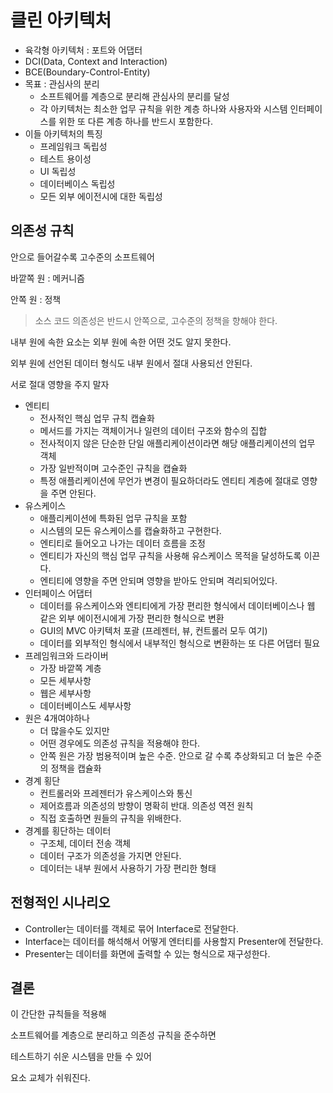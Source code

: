 # 클린 아키텍처

- 육각형 아키텍처 : 포트와 어댑터
- DCI(Data, Context and Interaction)
- BCE(Boundary-Control-Entity)
- 목표 : 관심사의 분리
  - 소프트웨어를 계층으로 분리해 관심사의 분리를 달성
  - 각 아키텍처는 최소한 업무 규칙을 위한 계층 하나와 사용자와 시스템 인터페이스를 위한 또 다른 계층 하나를 반드시 포함한다.
- 이들 아키텍처의 특징
  - 프레임워크 독립성
  - 테스트 용이성
  - UI 독립성
  - 데이터베이스 독립성
  - 모든 외부 에이전시에 대한 독립성

## 의존성 규칙

안으로 들어갈수록 고수준의 소프트웨어

바깥쪽 원 : 메커니즘

안쪽 원 : 정책

> 소스 코드 의존성은 반드시 안쪽으로, 고수준의 정책을 향해야 한다.

내부 원에 속한 요소는 외부 원에 속한 어떤 것도 알지 못한다.

외부 원에 선언된 데이터 형식도 내부 원에서 절대 사용되선 안된다.

서로 절대 영향을 주지 말자

- 엔티티
  - 전사적인 핵심 업무 규칙 캡슐화
  - 메서드를 가지는 객체이거나 일련의 데이터 구조와 함수의 집합
  - 전사적이지 않은 단순한 단일 애플리케이션이라면 해당 애플리케이션의 업무 객체
  - 가장 일반적이며 고수준인 규칙을 캡슐화
  - 특정 애플리케이션에 무언가 변경이 필요하더라도 엔티티 계층에 절대로 영향을 주면 안된다.
- 유스케이스
  - 애플리케이션에 특화된 업무 규칙을 포함
  - 시스템의 모든 유스케이스를 캡슐화하고 구현한다.
  - 엔티티로 들어오고 나가는 데이터 흐름을 조정
  - 엔티티가 자신의 핵심 업무 규칙을 사용해 유스케이스 목적을 달성하도록 이끈다.
  - 엔티티에 영향을 주면 안되며 영향을 받아도 안되며 격리되어있다.
- 인터페이스 어댑터
  - 데이터를 유스케이스와 엔티티에게 가장 편리한 형식에서 데이터베이스나 웹 같은 외부 에이전시에게 가장 편리한 형식으로 변환
  - GUI의 MVC 아키텍처 포괄 (프레젠터, 뷰, 컨트롤러 모두 여기)
  - 데이터를 외부적인 형식에서 내부적인 형식으로 변환하는 또 다른 어댑터 필요
- 프레임워크와 드라이버
  - 가장 바깥쪽 계층
  - 모든 세부사항
  - 웹은 세부사항
  - 데이터베이스도 세부사항
- 원은 4개여야하나
  - 더 많을수도 있지만
  - 어떤 경우에도 의존성 규칙을 적용해야 한다.
  - 안쪽 원은 가장 범용적이며 높은 수준. 안으로 갈 수록 추상화되고 더 높은 수준의 정책을 캡슐화
- 경계 횡단
  - 컨트롤러와 프레젠터가 유스케이스와 통신
  - 제어흐름과 의존성의 방향이 명확히 반대. 의존성 역전 원칙
  - 직접 호출하면 원들의 규칙을 위배한다.
- 경계를 횡단하는 데이터
  - 구조체, 데이터 전송 객체
  - 데이터 구조가 의존성을 가지면 안된다.
  - 데이터는 내부 원에서 사용하기 가장 편리한 형태

## 전형적인 시나리오

- Controller는 데이터를 객체로 묶어 Interface로 전달한다.
- Interface는 데이터를 해석해서 어떻게 엔터티를 사용할지 Presenter에 전달한다.
- Presenter는 데이터를 화면에 출력할 수 있는 형식으로 재구성한다.

## 결론

이 간단한 규칙들을 적용해

소프트웨어를 계층으로 분리하고 의존성 규칙을 준수하면

테스트하기 쉬운 시스템을 만들 수 있어

요소 교체가 쉬워진다.
